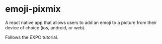 ﻿# emoji-pixmix


A react native app that allows users to add an emoji to a picture from their device of choice (ios, android, or web).


Follows the EXPO tutorial.
